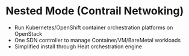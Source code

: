 # Nested Mode (Contrail Netwoking)

* Run Kubernetes/OpenShift container orchestration platforms on OpenStack
* One SDN controller to manage Container/VM/BareMetal workloads
* Simplified install through Heat orchestration engine
